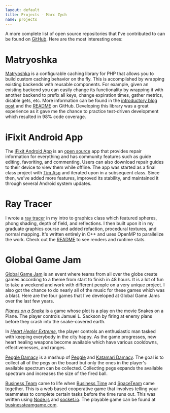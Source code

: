 ```yaml
---
layout: default
title: Projects - Marc Zych
name: projects
---
```


A more complete list of open source repositories that I've contributed to can be found on [GitHub].
Here are the most interesting ones:

# Matryoshka

[Matryoshka] is a configurable caching library for PHP that allows you to build custom caching behavior on the fly.
This is accomplished by wrapping existing backends with reusable components.
For example, given an existing backend you can easily change its functionality by wrapping it with another backend to prefix all keys, change expiration times, gather metrics, disable gets, etc.
More information can be found in the [introductory blog post][Matryoshka post] and the [README][Matryoshka README] on GitHub.
Developing this library was a great experience as it gave me the chance to practice test-driven development which resulted in 98% code coverage.

# iFixit Android App

The [iFixit Android App] is an [open source][iFixitAndroid repo] app that provides repair information for everything and has community features such as guide editing, favoriting, and commenting.
Users can also download repair guides to their device to view them while offline.
The app was started as a final class project with [Tim Asp] and iterated upon in a subsequent class.
Since then, we've added more features, improved its stability, and maintained it through several Android system updates.

# Ray Tracer

I wrote a [ray tracer] in my intro to graphics class which featured spheres, phong shading, depth of field, and reflections.
I then built upon it in my graduate graphics course and added refaction, procedural textures, and normal mapping.
It's written entirely in C++ and uses OpenMP to parallelize the work.
Check out the [README][ray tracer README] to see renders and runtime stats.

# Global Game Jam

[Global Game Jam] is an event where teams from all over the globe create games according to a theme from start to finish in 48 hours.
It is a lot of fun to take a weekend and work with different people on a very unique project.
I also got the chance to do nearly all of the music for these games which was a blast.
Here are the four games that I've developed at Global Game Jams over the last few years.

_[Planes on a Snake]_ is a game whose plot is a play on the movie Snakes on a Plane.
The player controls Jamuel L. Sackson by firing at enemy plans before they crash into the snake-covered earth.

In _[Heart Healer Extreme]_, the player controls an enthusiastic man tasked with keeping everybody in the city happy.
As the game progresses, new heart healing weapons become available which have various cooldowns, effectivenesses, and ranges.

[Peggle Damacy] is a mashup of [Peggle] and [Katamari Damacy].
The goal is to collect all of the pegs on the board but only the ones in the player's available spectrum can be collected.
Collecting pegs expands the available spectrum and increases the size of the fired ball.

[Business Team] came to life when [Business Time] and [SpaceTeam] came together.
This is a web based cooperative game that involves telling your teammates to complete certain tasks before the time runs out.
This was written using [Node.js] and [socket.io].
The playable game can be found at [businessteamgame.com].


[GitHub]: https://github.com/marczych
[Planes on a Snake]: http://archive.globalgamejam.org/2012/planes-snake
[Heart Healer Extreme]: http://2013.globalgamejam.org/2013/heart-healer-extreme
[Peggle Damacy]: http://globalgamejam.org/2014/games/peggle-damacy
[Business Team]: http://globalgamejam.org/2015/games/business-team
[businessteamgame.com]: http://businessteamgame.com
[LOVE]: https://love2d.org/
[Global Game Jam]: http://globalgamejam.org/
[Peggle]: http://www.popcap.com/peggle-1
[Katamari Damacy]: https://en.wikipedia.org/wiki/Katamari_Damacy
[Business Time]: https://www.youtube.com/watch?v=AqZcYPEszN8
[SpaceTeam]: http://www.sleepingbeastgames.com/spaceteam/
[socket.io]: http://socket.io/
[Node.js]: https://nodejs.org/
[Matryoshka]: https://github.com/iFixit/Matryoshka
[Matryoshka post]: http://itbrokeand.ifixit.com/2015/01/20/matryoshka-configurable-caching-library-for-php.html
[Matryoshka README]: https://github.com/iFixit/Matryoshka#readme
[iFixit Android App]: https://play.google.com/store/apps/details?id=com.dozuki.ifixit
[iFixitAndroid repo]: https://github.com/iFixit/iFixitAndroid
[Tim Asp]: https://github.com/timothyasp
[ray tracer]: https://github.com/marczych/RayTracer
[ray tracer README]: https://github.com/marczych/RayTracer#readme
